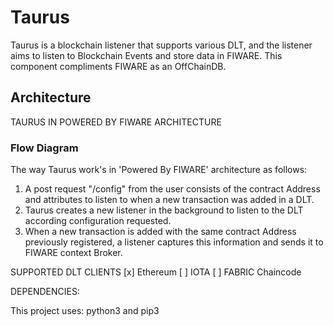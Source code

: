 # Taurus

Taurus is a blockchain listener that supports various DLT, and the listener aims to listen to Blockchain Events and store data in FIWARE. This component compliments FIWARE as an OffChainDB.

## Architecture


TAURUS IN POWERED BY FIWARE ARCHITECTURE


### Flow Diagram
 
The way Taurus work's in 'Powered By FIWARE' architecture as follows:



1. A post request "/config" from the user consists of the contract Address and attributes to listen to when a new transaction was added in a DLT.
2. Taurus creates a new listener in the background to listen to the DLT according configuration requested.
3. When a new transaction is added with the same contract Address previously  registered, a listener captures this information and sends it to FIWARE context Broker.


SUPPORTED DLT CLIENTS
[x] Ethereum
[  ] IOTA
[  ] FABRIC Chaincode
 
DEPENDENCIES:

This project uses: python3 and pip3
